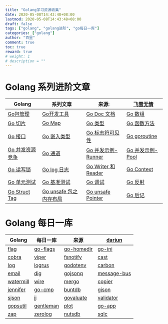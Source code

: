 ```yaml
---
title: "Golang学习资源收集"
date: 2020-05-08T14:43:48+08:00
lastmod: 2020-05-08T14:43:48+08:00
draft: false
tags: ["golang", "golang进阶", "go每日一库"]
categories: ["golang"]
author: "百里"
comment: true
toc: true
reward: true
# weight: 1
# description = ""
---
```


# Golang 系列进阶文章

| Golang |系列文章|来源:|[飞雪无情](https://www.flysnow.org/tags/golang)|
| ---------------------------------------------------------- | ---------------------------------------------------------- | ---------------------------------------------------------- | ---------------------------------------------------------- |
| [Go包管理](https://www.flysnow.org/2017/03/04/go-in-action-go-package.html) | [Go开发工具](https://www.flysnow.org/2017/03/08/go-in-action-go-tools.html) | [Go Doc 文档](https://www.flysnow.org/2017/03/09/go-in-action-go-doc.html) | [Go 数组](https://www.flysnow.org/2017/03/13/go-in-action-go-array.html) |
| [Go 切片](https://www.flysnow.org/2017/03/14/go-in-action-go-slice.html) | [Go Map](https://www.flysnow.org/2017/03/23/go-in-action-go-map.html) | [Go 类型](https://www.flysnow.org/2017/03/26/go-in-action-go-type.html) | [Go 函数方法](https://www.flysnow.org/2017/03/31/go-in-action-go-method.html) |
| [Go 接口](https://www.flysnow.org/2017/04/03/go-in-action-go-interface.html) | [Go 嵌入类型](https://www.flysnow.org/2017/04/06/go-in-action-go-embedded-type.html) | [Go 标志符可见性](https://www.flysnow.org/2017/04/08/go-in-action-go-identifier-export.html) | [Go goroutine](https://www.flysnow.org/2017/04/11/go-in-action-go-goroutine.html) |
| [Go 并发资源竞争](https://www.flysnow.org/2017/04/15/go-in-action-go-concurrent-resource.html) | [Go 通道](https://www.flysnow.org/2017/04/17/go-in-action-go-channel.html) | [Go 并发示例-Runner](https://www.flysnow.org/2017/04/29/go-in-action-go-runner.html) | [Go 并发示例-Pool](https://www.flysnow.org/2017/05/01/go-in-action-go-pool.html) |
| [Go 读写锁](https://www.flysnow.org/2017/05/03/go-in-action-go-read-write-lock.html) | [Go log 日志](https://www.flysnow.org/2017/05/06/go-in-action-go-log.html) | [Go Writer 和 Reader](https://www.flysnow.org/2017/05/08/go-in-action-go-reader-writer.html) | [Go Context](https://www.flysnow.org/2017/05/12/go-in-action-go-context.html) |
| [Go 单元测试](https://www.flysnow.org/2017/05/16/go-in-action-go-unit-test.html) | [Go 基准测试](https://www.flysnow.org/2017/05/21/go-in-action-go-benchmark-test.html) | [ Go 调试](https://www.flysnow.org/2017/06/07/go-in-action-go-debug.html) | [Go 反射](https://www.flysnow.org/2017/06/13/go-in-action-go-reflect.html) |
| [Go Struct Tag](https://www.flysnow.org/2017/06/25/go-in-action-struct-tag.html) | [Go unsafe 包之内存布局](https://www.flysnow.org/2017/07/02/go-in-action-unsafe-memory-layout.html) | [Go unsafe Pointer](https://www.flysnow.org/2017/07/06/go-in-action-unsafe-pointer.html) | [Go 后记](https://www.flysnow.org/2017/07/19/go-in-action-postscript.html) |

# Golang 每日一库

| Golang | 每日一库 | 来源 | [darjun](https://darjun.github.io/)  |
| ------------------------------------------------------------ | ------------------------------------------------------------ | ------------------------------------------------------------ | ------------------------------------------------------------ |
|[flag](https://segmentfault.com/a/1190000021561407)|[go-flags](https://segmentfault.com/a/1190000021573343)|[go-homedir](https://segmentfault.com/a/1190000021585053)|[go-ini](https://segmentfault.com/a/1190000021595681)|
|[cobra](https://segmentfault.com/a/1190000021616743)|[viper](https://segmentfault.com/a/1190000021625875)|[fsnotify](https://segmentfault.com/a/1190000021632889)|[cast](https://segmentfault.com/a/1190000021684109)|
|[log](https://segmentfault.com/a/1190000021702701)|[logrus](https://segmentfault.com/a/1190000021706728)|[godotenv](https://segmentfault.com/a/1190000021735360)|[carbon](https://segmentfault.com/a/1190000021754301)|
|[email](https://segmentfault.com/a/1190000021761747)|[dig](https://segmentfault.com/a/1190000021813270)|[gojsonq](https://segmentfault.com/a/1190000021830156)|[message-bus](https://segmentfault.com/a/1190000021850813)|
|[watermill](https://segmentfault.com/a/1190000021881252)|[wire](https://segmentfault.com/a/1190000021895220)|[mergo](https://segmentfault.com/a/1190000021997004)|[copier](https://segmentfault.com/a/1190000022008881)|
|[jennifer](https://segmentfault.com/a/1190000022018652)|[go-cmp](https://segmentfault.com/a/1190000022095737)|[buntdb](https://segmentfault.com/a/1190000022102931)|[gjson](https://segmentfault.com/a/1190000022134050)|
|[sjson](https://segmentfault.com/a/1190000022148617)|[jj](https://segmentfault.com/a/1190000022163724)|[govaluate](https://segmentfault.com/a/1190000022235609)|[validator](https://segmentfault.com/a/1190000022272272)|
|[gopsutil](https://segmentfault.com/a/1190000022281174)|[gentleman](https://segmentfault.com/a/1190000022308805)|[plot](https://segmentfault.com/a/1190000022398253)|[go-app](https://segmentfault.com/a/1190000022449545)|
|[zap](https://segmentfault.com/a/1190000022461706)|[zerolog](https://segmentfault.com/a/1190000022468752)|[nutsdb](https://segmentfault.com/a/1190000022490989)|[sqlc](https://segmentfault.com/a/1190000022529075)|